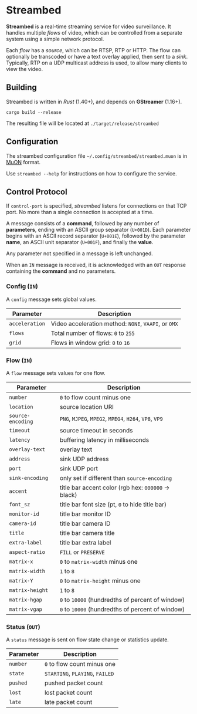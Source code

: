 # Streambed

**Streambed** is a real-time streaming service for video surveillance.  It
handles multiple _flows_ of video, which can be controlled from a separate
system using a simple network protocol.

Each _flow_ has a _source_, which can be RTSP, RTP or HTTP.  The flow can
optionally be transcoded or have a text overlay applied, then sent to a _sink_.
Typically, RTP on a UDP multicast address is used, to allow many clients to view
the video.

## Building

Streambed is written in _Rust_ (1.40+), and depends on **GStreamer** (1.16+).

```
cargo build --release
```

The resulting file will be located at `./target/release/streambed`

## Configuration

The streambed configuration file `~/.config/streambed/streambed.muon` is in
[MuON] format.

Use `streambed --help` for instructions on how to configure the service.

## Control Protocol

If `control-port` is specified, _streambed_ listens for connections on that TCP
port.  No more than a single connection is accepted at a time.

A message consists of a **command**, followed by any number of **parameters**,
ending with an ASCII group separator (`U+001D`).  Each parameter begins with an
ASCII record separator (`U+001E`), followed by the parameter **name**, an ASCII
unit separator (`U+001F`), and finally the **value**.

Any parameter not specified in a message is left unchanged.

When an `IN` message is received, it is acknowledged with an `OUT` response
containing the **command** and no parameters.

### Config (`IN`)

A `config` message sets global values.

Parameter      | Description
---------------|-----------------------------------------------------
`acceleration` | Video acceleration method: `NONE`, `VAAPI`, or `OMX`
`flows`        | Total number of flows: `0` to `255`
`grid`         | Flows in window grid: `0` to `16`

### Flow (`IN`)

A `flow` message sets values for one flow.

Parameter         | Description
------------------|----------------------------
`number`          | `0` to flow count minus one
`location`        | source location URI
`source-encoding` | `PNG`, `MJPEG`, `MPEG2`, `MPEG4`, `H264`, `VP8`, `VP9`
`timeout`         | source timeout in seconds
`latency`         | buffering latency in milliseconds
`overlay-text`    | overlay text
`address`         | sink UDP address
`port`            | sink UDP port
`sink-encoding`   | only set if different than `source-encoding`
`accent`          | title bar accent color (rgb hex: `000000` -> black)
`font_sz`         | title bar font size (pt, `0` to hide title bar)
`monitor-id`      | title bar monitor ID
`camera-id`       | title bar camera ID
`title`           | title bar camera title
`extra-label`     | title bar extra label
`aspect-ratio`    | `FILL` or `PRESERVE`
`matrix-x`        | `0` to `matrix-width` minus one
`matrix-width`    | `1` to `8`
`matrix-Y`        | `0` to `matrix-height` minus one
`matrix-height`   | `1` to `8`
`matrix-hgap`     | `0` to `10000` (hundredths of percent of window)
`matrix-vgap`     | `0` to `10000` (hundredths of percent of window)

### Status (`OUT`)

A `status` message is sent on flow state change or statistics update.

Parameter | Description
----------|----------------------------
`number`  | `0` to flow count minus one
`state`   | `STARTING`, `PLAYING`, `FAILED`
`pushed`  | pushed packet count
`lost`    | lost packet count
`late`    | late packet count


[MuON]: https://github.com/muon-data/muon
